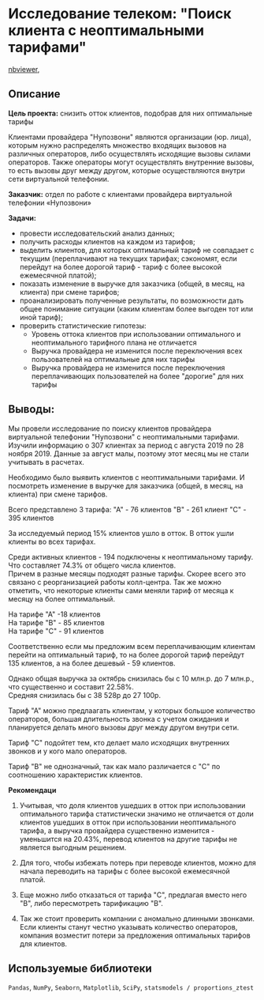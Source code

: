 # Исследование телеком: "Поиск клиента с неоптимальными тарифами"  
[nbviewer](https://nbviewer.org/github/Ekaterina-Smurova/yandex.practicum-da/blob/main/%D0%9F%D0%BE%D0%B8%D1%81%D0%BA%20%D0%BA%D0%BB%D0%B8%D0%B5%D0%BD%D1%82%D0%B0%20%D1%81%20%D0%BD%D0%B5%D0%BE%D0%BF%D1%82%D0%B8%D0%BC%D0%B0%D0%BB%D1%8C%D0%BD%D1%8B%D0%BC%D0%B8%20%D1%82%D0%B0%D1%80%D0%B8%D1%84%D0%B0%D0%BC%D0%B8/%D0%98%D1%81%D1%81%D0%BB%D0%B5%D0%B4%D0%BE%D0%B2%D0%B0%D0%BD%D0%B8%D0%B5%20%D1%82%D0%B5%D0%BB%D0%B5%D0%BA%D0%BE%D0%BC%20%D0%9F%D0%BE%D0%B8%D1%81%D0%BA%20%D0%BA%D0%BB%D0%B8%D0%B5%D0%BD%D1%82%D0%B0%20%D1%81%20%D0%BD%D0%B5%D0%BE%D0%BF%D1%82%D0%B8%D0%BC%D0%B0%D0%BB%D1%8C%D0%BD%D1%8B%D0%BC%D0%B8%20%D1%82%D0%B0%D1%80%D0%B8%D1%84%D0%B0%D0%BC%D0%B8.ipynb), []()
## Описание  
**Цель проекта:** снизить отток клиентов, подобрав для них оптимальные тарифы  

Клиентами провайдера "Нупозвони" являются организации (юр. лица), которым нужно распределять множество входящих вызовов на различных операторов, либо осуществлять исходящие вызовы силами операторов. Также операторы могут осуществлять внутренние вызовы, то есть вызовы друг между другом, которые осуществляются внутри сети виртуальной телефонии.  

**Заказчик:**  отдел по работе с клиентами провайдера виртуальной телефонии «Нупозвони»  

**Задачи:** 
 - провести исследовательский анализ данных;
 - получить расходы клиентов на каждом из тарифов;
 - выделить клиентов, для которых оптимальный тариф не совпадает с текущим (переплачивают на текущих тарифах; сэкономят, если перейдут на более дорогой тариф - тариф с более высокой ежемесячной платой);
 - показать изменение в выручке для заказчика (общей, в месяц, на клиента) при смене тарифов;
 - проанализировать полученные результаты, по возможности дать общее понимание ситуации (каким клиентам более выгоден тот или иной тариф);
 - проверить статистические гипотезы:
      * Уровень оттока клиентов при использовании оптимального и неоптимального тарифного плана не отличается
      * Выручка провайдера не изменится после переключения всех пользователей на оптимальные для них тарифы
      * Выручка провайдера не изменится после переключения переплачивающих пользователей на более "дорогие" для них тарифы
## Выводы:
Мы провели исследование по поиску клиентов провайдера виртуальной телефонии "Нупозвони" с неоптимальными тарифами. Изучили информацию о 307 клиентах  за период с августа 2019 по 28 ноября 2019. Данные за август малы, поэтому этот месяц мы не стали учитывать в расчетах.  

Необходимо было выявить клиентов с неоптимальными тарифами. И посмотреть изменение в выручке для заказчика (общей, в месяц, на клиента) при смене тарифов.  

Всего представлено 3 тарифа:
"А" - 76 клиентов
"В" - 261 клиент
"С" - 395 клиентов

За исследуемый период 15% клиентов ушло в отток.
В отток ушли клиенты во всех тарифах.  

Среди активных клиентов - 194 подключены к неоптимальному тарифу.  Что составляет 74.3% от общего числа клиентов.  
Причем в разные месяцы подходят разные тарифы. Скорее всего это связано с реорганизацией работы колл-центра. 
Так же можно отметить, что некоторые клиенты сами меняли тариф от месяца к месяцу на более оптимальный.  

На тарифе "А" -18 клиентов  
На тарифе "В" - 85 клиентов  
На тарифе "С" - 91 клиентов  

Соответственно если мы предложим всем переплачивающим клиентам перейти на оптимальный тариф, то на более дорогой тариф перейдут 135 клиентов, а на более дешевый - 59 клиентов.    

Однако общая выручка за октябрь снизилась бы с 10 млн.р. до 7 млн.р., что существенно и составит 22.58%.   
Средняя снизилась бы с 38 528р до 27 100р.    

Тариф "А" можно предлаагать клиентам, у которых большое количество операторов, большая длительность звонка с учетом ожидания и планируется делать много вызовы друг между другом внутри сети.

Тариф "С" подойтет тем, кто делает мало исходящих внутренних звонков и у кого мало операторов.

Тариф "В" не однозначный, так как мало различается с "С" по соотношению характеристик клиентов.  

**Рекомендаци**  

1. Учитывая, что доля клиентов ушедших в отток при использовании оптимального тарифа статистически значимо не отличается от доли  клиентов ушедших в отток при использовании неоптимального тарифа, а выручка провайдера существенно изменится - уменьшится на 20.43%, перевод клиентов на другие тарифы не является выгодным решением.  


2. Для того, чтобы избежать потерь при переводе клиентов, можно для начала переводить на тарифы с более высокой ежемесячной платой.


3. Еще можно либо отказаться от тарифа "С", предлагая вместо него "В", либо пересмотреть тарификацию "В".  


4. Так же стоит проверить компании с аномально длинными звонками.
Если клиенты станут честно указывать количество операторов, компания возместит потери за предложения оптимальных тарифов для клиентов.

## Используемые библиотеки  
`Pandas`, `NumPy`, `Seaborn`, `Matplotlib`, `SciPy`, `statsmodels / proportions_ztest` 
